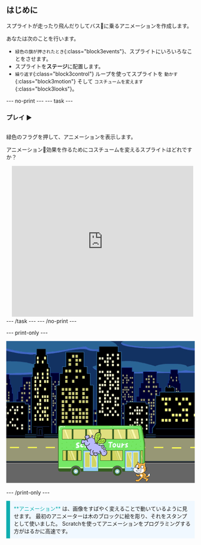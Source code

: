 ## はじめに

スプライトが走ったり飛んだりしてバス🚌に乗るアニメーションを作成します。

あなたは次のことを行います。
+ `緑色の旗が押されたとき`{:class="block3events"}、スプライトにいろいろなことをさせます。
+ スプライトを**ステージ**に配置します。
+ `繰り返す`{:class="block3control"} ループを使ってスプライトを `動かす`{:class="block3motion"} そして `コスチュームを変えます`{:class="block3looks"}。

--- no-print --- --- task ---

### プレイ ▶️
<div style="display: flex; flex-wrap: wrap">
<div style="flex-basis: 200px; flex-grow: 1">  

緑色のフラグを押して、アニメーションを表示します。 

アニメーション🎥効果を作るためにコスチュームを変えるスプライトはどれですか？
</div>
<div class="scratch-preview" style="margin-left: 15px;">
  <iframe allowtransparency="true" width="485" height="402" src="https://scratch.mit.edu/projects/embed/724160134/?autostart=false" frameborder="0"></iframe>
</div>
</div>
--- /task --- --- /no-print ---

--- print-only ---

![完了済みのプロジェクト。](images/hippo-flies.png)

--- /print-only ---

<p style="border-left: solid; border-width:10px; border-color: #0faeb0; background-color: aliceblue; padding: 10px;">
<span style="color: #0faeb0">**アニメーション**</span> は、画像をすばやく変えることで動いているように見せます。 最初のアニメーターは木のブロックに絵を彫り、それをスタンプとして使いました。 Scratchを使ってアニメーションをプログラミングする方がはるかに高速です。
</p>

